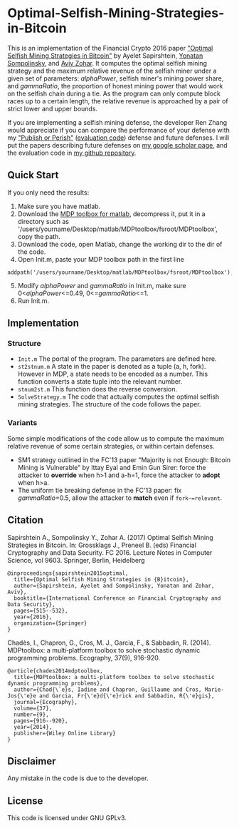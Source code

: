 # Optimal-Selfish-Mining-Strategies-in-Bitcoin
This is an implementation of the Financial Crypto 2016 paper ["Optimal Selfish Mining Strategies in Bitcoin"](http://www.cs.huji.ac.il/~yoni_sompo/pubs/15/SelfishMining.pdf) by Ayelet Sapirshtein, [Yonatan Sompolinsky](http://www.cs.huji.ac.il/~yoni_sompo/), and [Aviv Zohar](http://www.cs.huji.ac.il/~avivz/). It computes the optimal selfish mining strategy and the maximum relative revenue of the selfish miner under a given set of parameters: *alphaPower*, selfish miner's mining power share, and *gammaRatio*, the proportion of honest mining power that would work on the selfish chain during a tie. As the program can only compute block races up to a certain length, the relative revenue is approached by a pair of strict lower and upper bounds.

If you are implementing a selfish mining defense, the developer Ren Zhang would appreciate if you can compare the performance of your defense with my ["Publish or Perish"](https://www.esat.kuleuven.be/cosic/publications/article-2746.pdf) ([evaluation code](https://github.com/nirenzang/Publish-or-Perish)) defense and future defenses. I will put the papers describing future defenses on [my google scholar page](https://scholar.google.be/citations?user=JB1uRvQAAAAJ&hl=en), and the evaluation code in [my github repository](https://github.com/nirenzang).

## Quick Start
If you only need the results:
1. Make sure you have matlab.
2. Download the [MDP toolbox for matlab](https://nl.mathworks.com/matlabcentral/fileexchange/25786-markov-decision-processes--mdp--toolbox), decompress it, put it in a directory such as '/users/yourname/Desktop/matlab/MDPtoolbox/fsroot/MDPtoolbox', copy the path.
3. Download the code, open Matlab, change the working dir to the dir of the code.
4. Open Init.m, paste your MDP toolbox path in the first line 
```
addpath('/users/yourname/Desktop/matlab/MDPtoolbox/fsroot/MDPtoolbox');
```
5. Modify *alphaPower* and *gammaRatio* in Init.m, make sure 0\<*alphaPower*<=0.49, 0<=*gammaRatio*<=1.
6. Run Init.m.

## Implementation

### Structure
* `Init.m`
The portal of the program. The parameters are defined here.
* `st2stnum.m`
A state in the paper is denoted as a tuple (a, h, fork). However in MDP, a state needs to be encoded as a number. This function converts a state tuple into the relevant number. 
* `stnum2st.m` 
This function does the reverse conversion.
* `SolveStrategy.m`
The code that actually computes the optimal selfish mining strategies. The structure of the code follows the paper.

### Variants
Some simple modifications of the code allow us to compute the maximum relative revenue of some certain strategies, or within certain defenses.
* SM1 strategy outlined in the FC'13 paper "Majority is not Enough: Bitcoin Mining is Vulnerable" by Ittay Eyal and Emin Gun Sirer: force the attacker to **override** when h>1 and a-h=1, force the attacker to **adopt** when h>a.
* The uniform tie breaking defense in the FC'13 paper: fix *gammaRatio*=0.5, allow the attacker to **match** even if `fork~=relevant`.


## Citation
Sapirshtein A., Sompolinsky Y., Zohar A. (2017) Optimal Selfish Mining Strategies in Bitcoin. In: Grossklags J., Preneel B. (eds) Financial Cryptography and Data Security. FC 2016. Lecture Notes in Computer Science, vol 9603. Springer, Berlin, Heidelberg
```
@inproceedings{sapirshtein2015optimal,
  title={Optimal Selfish Mining Strategies in {B}itcoin},
  author={Sapirshtein, Ayelet and Sompolinsky, Yonatan and Zohar, Aviv},
  booktitle={International Conference on Financial Cryptography and Data Security},
  pages={515--532},
  year={2016},
  organization={Springer}
}
```
Chadès, I., Chapron, G., Cros, M. J., Garcia, F., & Sabbadin, R. (2014). MDPtoolbox: a multi‐platform toolbox to solve stochastic dynamic programming problems. Ecography, 37(9), 916-920.
```
@article{chades2014mdptoolbox,
  title={MDPtoolbox: a multi-platform toolbox to solve stochastic dynamic programming problems},
  author={Chad{\`e}s, Iadine and Chapron, Guillaume and Cros, Marie-Jos{\'e}e and Garcia, Fr{\'e}d{\'e}rick and Sabbadin, R{\'e}gis},
  journal={Ecography},
  volume={37},
  number={9},
  pages={916--920},
  year={2014},
  publisher={Wiley Online Library}
}
```
## Disclaimer
Any mistake in the code is due to the developer.

## License
This code is licensed under GNU GPLv3.
